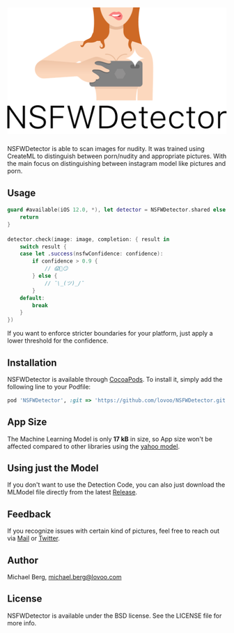 # ![NSFWDetector](assets/header.png)

<!-- [![Version](https://img.shields.io/cocoapods/v/NSFWDetector.svg?style=flat)](https://cocoapods.org/pods/NSFWDetector)
[![License](https://img.shields.io/cocoapods/l/NSFWDetector.svg?style=flat)](https://cocoapods.org/pods/NSFWDetector)
[![Platform](https://img.shields.io/cocoapods/p/NSFWDetector.svg?style=flat)](https://cocoapods.org/pods/NSFWDetector) -->

NSFWDetector is able to scan images for nudity. It was trained using CreateML to distinguish between porn/nudity and appropriate pictures. With the main focus on distinguishing between instagram model like pictures and porn.

## Usage

```swift
guard #available(iOS 12.0, *), let detector = NSFWDetector.shared else {
    return
}

detector.check(image: image, completion: { result in
    switch result {
    case let .success(nsfwConfidence: confidence):
        if confidence > 0.9 {
            // 😱🙈😏
        } else {
            // ¯\_(ツ)_/¯
        }
    default:
        break
    }
})
```

If you want to enforce stricter boundaries for your platform, just apply a lower threshold for the confidence.

## Installation

NSFWDetector is available through [CocoaPods](https://cocoapods.org). To install
it, simply add the following line to your Podfile:

```ruby
pod 'NSFWDetector', :git => 'https://github.com/lovoo/NSFWDetector.git'
```

## App Size

The Machine Learning Model is only **17 kB** in size, so App size won't be affected compared to other libraries using the [yahoo model](https://github.com/yahoo/open_nsfw).

## Using just the Model

If you don't want to use the Detection Code, you can also just download the MLModel file directly from the latest [Release](https://github.com/lovoo/NSFWDetector/releases).

## Feedback

If you recognize issues with certain kind of pictures, feel free to reach out via [Mail](mailto:michael.berg@lovoo.com) or [Twitter](https://twitter.com/LOVOOEng).

## Author

Michael Berg, [michael.berg@lovoo.com](mailto:michael.berg@lovoo.com)

## License

NSFWDetector is available under the BSD license. See the LICENSE file for more info.
